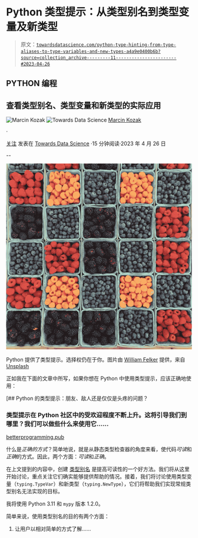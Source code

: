 # Python 类型提示：从类型别名到类型变量及新类型

> 原文：[`towardsdatascience.com/python-type-hinting-from-type-aliases-to-type-variables-and-new-types-a4a9e0400b6b?source=collection_archive---------11-----------------------#2023-04-26`](https://towardsdatascience.com/python-type-hinting-from-type-aliases-to-type-variables-and-new-types-a4a9e0400b6b?source=collection_archive---------11-----------------------#2023-04-26)

## PYTHON 编程

## 查看类型别名、类型变量和新类型的实际应用

![Marcin Kozak](https://medium.com/@nyggus?source=post_page-----a4a9e0400b6b--------------------------------) ![Towards Data Science](https://towardsdatascience.com/?source=post_page-----a4a9e0400b6b--------------------------------) [Marcin Kozak](https://medium.com/@nyggus?source=post_page-----a4a9e0400b6b--------------------------------)

·

[关注](https://medium.com/m/signin?actionUrl=https%3A%2F%2Fmedium.com%2F_%2Fsubscribe%2Fuser%2F4762f0cff9b2&operation=register&redirect=https%3A%2F%2Ftowardsdatascience.com%2Fpython-type-hinting-from-type-aliases-to-type-variables-and-new-types-a4a9e0400b6b&user=Marcin+Kozak&userId=4762f0cff9b2&source=post_page-4762f0cff9b2----a4a9e0400b6b---------------------post_header-----------) 发表在 [Towards Data Science](https://towardsdatascience.com/?source=post_page-----a4a9e0400b6b--------------------------------) ·15 分钟阅读·2023 年 4 月 26 日

--

![](img/7194d200a270aae3a3eee222159f61df.png)

Python 提供了类型提示。选择权仍在于你。图片由 [William Felker](https://unsplash.com/@gndclouds?utm_source=medium&utm_medium=referral) 提供，来自 [Unsplash](https://unsplash.com/?utm_source=medium&utm_medium=referral)

正如我在下面的文章中所写，如果你想在 Python 中使用类型提示，应该正确地使用：

[](https://betterprogramming.pub/pythons-type-hinting-friend-foe-or-just-a-headache-73c7849039c7?source=post_page-----a4a9e0400b6b--------------------------------) [## Python 的类型提示：朋友、敌人还是仅仅是头疼的问题？

### 类型提示在 Python 社区中的受欢迎程度不断上升。这将引导我们到哪里？我们可以做些什么来使用它……

[betterprogramming.pub](https://betterprogramming.pub/pythons-type-hinting-friend-foe-or-just-a-headache-73c7849039c7?source=post_page-----a4a9e0400b6b--------------------------------)

什么是*正确的方式*？简单地说，就是从静态类型检查器的角度来看，使代码*可读*和*正确*的方式。因此，两个方面：*可读*和*正确*。

在上文提到的内容中，创建 [类型别名](https://mypy.readthedocs.io/en/stable/kinds_of_types.html#type-aliases) 是提高可读性的一个好方法。我们将从这里开始讨论，重点关注它们确实能够提供帮助的情况。接着，我们将讨论使用类型变量（`typing.TypeVar`）和新类型（`typing.NewType`），它们将帮助我们实现常规类型别名无法实现的目标。

我将使用 Python 3.11 和 `mypy` 版本 1.2.0。

简单来说，使用类型别名的目的有两个方面：

1.  让用户以相对简单的方式了解……
